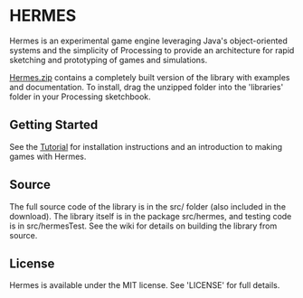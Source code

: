 HERMES
======

Hermes is an experimental game engine leveraging Java's object-oriented systems and the simplicity of Processing to provide an architecture for rapid sketching and prototyping of games and simulations.

[Hermes.zip](http://rdlester.github.com/downloads/hermes.zip) contains a completely built version of the library with examples and documentation. To install, drag the unzipped folder into the 'libraries' folder in your Processing sketchbook.

Getting Started
---------------

See the [Tutorial](https://github.com/rdlester/hermes/wiki/An-Introduction-to-Hermes) for installation instructions and an introduction to making games with Hermes.

Source
------

The full source code of the library is in the src/ folder (also included in the download). The library itself is in the package src/hermes, and testing code is in src/hermesTest. See the wiki for details on building the library from source.

License
-------

Hermes is available under the MIT license. See 'LICENSE' for full details.
